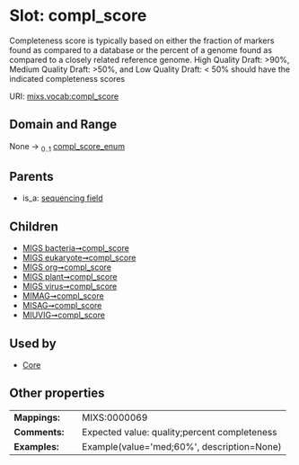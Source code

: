 
# Slot: compl_score


Completeness score is typically based on either the fraction of markers found as compared to a database or the percent of a genome found as compared to a closely related reference genome. High Quality Draft: >90%, Medium Quality Draft: >50%, and Low Quality Draft: < 50% should have the indicated completeness scores

URI: [mixs.vocab:compl_score](https://w3id.org/mixs/vocab/compl_score)


## Domain and Range

None &#8594;  <sub>0..1</sub> [compl_score_enum](compl_score_enum.md)

## Parents

 *  is_a: [sequencing field](sequencing_field.md)

## Children

 *  [MIGS bacteria➞compl_score](MIGS_bacteria_compl_score.md)
 *  [MIGS eukaryote➞compl_score](MIGS_eukaryote_compl_score.md)
 *  [MIGS org➞compl_score](MIGS_org_compl_score.md)
 *  [MIGS plant➞compl_score](MIGS_plant_compl_score.md)
 *  [MIGS virus➞compl_score](MIGS_virus_compl_score.md)
 *  [MIMAG➞compl_score](MIMAG_compl_score.md)
 *  [MISAG➞compl_score](MISAG_compl_score.md)
 *  [MIUVIG➞compl_score](MIUVIG_compl_score.md)

## Used by

 * [Core](Core.md)

## Other properties

|  |  |  |
| --- | --- | --- |
| **Mappings:** | | MIXS:0000069 |
| **Comments:** | | Expected value: quality;percent completeness |
| **Examples:** | | Example(value='med;60%', description=None) |

